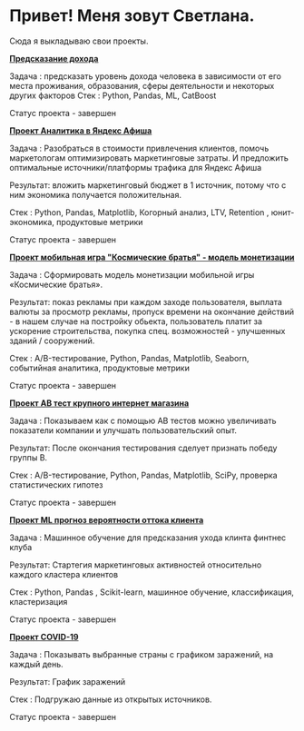 # Привет! Меня зовут Светлана.

Сюда я выкладываю свои проекты.
<b><p><a href="https://github.com/sw-shar/--py--/blob/main/%D0%9F%D1%80%D0%BE%D0%B3%D0%BD%D0%BE%D0%B7_%D0%B4%D0%BE%D1%85%D0%BE%D0%B4%D0%B0_%D1%81_%D0%BF%D0%BE%D0%BC%D0%BE%D1%89%D1%8C%D1%8E_%D0%BC%D0%BE%D0%B4%D0%B5%D0%BB%D0%B8_CatBoostClassifier%2C_%D0%BC%D0%B5%D1%82%D1%80%D0%B8%D0%BA%D0%B0_accuracy_0%2C86.ipynb">Предсказание дохода</a></p></b>
Задача : предсказать уровень дохода человека в зависимости от его места проживания, образования, сферы деятельности и некоторых других факторов
Стек : Python, Pandas, ML, CatBoost

Статус проекта - завершен

<b><p><a href="https://github.com/sw-shar/--py--/blob/main/%D0%90%D0%BD%D0%B0%D0%BB%D0%B8%D1%82%D0%B8%D0%BA%D0%B0%20%D0%B2%20%D0%AF%D0%BD%D0%B4%D0%B5%D0%BA%D1%81%20%D0%90%D1%84%D0%B8%D1%88%D0%B0.ipynb">Проект Аналитика в Яндекс Афиша</a></p></b>
Задача : Разобраться в стоимости привлечения клиентов, помочь маркетологам оптимизировать маркетинговые затраты. И предложить оптимальные источники/платформы трафика для Яндекс Афиша

Результат: вложить маркетинговый бюджет в 1 источник, потому что с ним экономика получается положительная.

Стек : Python, Pandas, Matplotlib, Когорный анализ, LTV, Retention , юнит-экономика, продуктовые метрики

Статус проекта - завершен





<b><p><a href="https://github.com/sw-shar/--py--/blob/main/%D0%9C%D0%BE%D0%B1%D0%B8%D0%BB%D1%8C%D0%BD%D0%B0%D1%8F%20%D0%B8%D0%B3%D1%80%D0%B0%20-%20%D1%84%D0%BE%D1%80%D0%BC%D0%B8%D1%80%D0%BE%D0%B2%D0%B0%D0%BD%D0%B8%D0%B5%20%D0%BC%D0%BE%D0%B4%D0%B5%D0%BB%D0%B8%20%D0%BC%D0%BE%D0%BD%D0%B5%D1%82%D0%B8%D0%B7%D0%B0%D1%86%D0%B8%D0%B8.ipynb">Проект мобильная игра "Космические братья"  - модель монетизации</a></p></b>

Задача : Сформировать модель монетизации мобильной игры «Космические братья».

Результат: показ рекламы при каждом заходе пользователя, выплата валюты за просмотр рекламы, пропуск времени на окончание действий - в нашем случае на постройку обьекта, пользователь платит за ускорение строительства, покупка спец. возможностей - улучшенных зданий / сооружений.

Стек : A/B-тестирование, Python, Pandas, Matplotlib, Seaborn, событийная аналитика, продуктовые метрики

Статус проекта - завершен



<b><p><a href="https://github.com/sw-shar/--py--/blob/main/AB%20%D1%82%D0%B5%D1%81%D1%82%20%D0%BA%D1%80%D1%83%D0%BF%D0%BD%D0%BE%D0%B3%D0%BE%20%D0%B8%D0%BD%D1%82%D0%B5%D1%80%D0%BD%D0%B5%D1%82%20%D0%BC%D0%B0%D0%B3%D0%B0%D0%B7%D0%B8%D0%BD%D0%B0.ipynb">Проект AB тест крупного интернет магазина</a></p></b>

Задача : Показываем как с помощью АВ тестов можно увеличивать показатели компании и улучшать пользовательский опыт.

Результат: После окончания тестирования сделует признать победу группы В.

Стек : A/B-тестирование, Python, Pandas, Matplotlib, SciPy, проверка статистических гипотез

Статус проекта - завершен




<b><p><a href="https://github.com/sw-shar/--py--/blob/main/ML%20%D0%BF%D1%80%D0%BE%D0%B3%D0%BD%D0%BE%D0%B7%20%D0%B2%D0%B5%D1%80%D0%BE%D1%8F%D1%82%D0%BD%D0%BE%D1%81%D1%82%D0%B8%20%D0%BE%D1%82%D1%82%D0%BE%D0%BA%D0%B0%20%D0%BA%D0%BB%D0%B8%D0%B5%D0%BD%D1%82%D0%B0.ipynb">Проект ML прогноз вероятности оттока клиента</a></p></b>

Задача : Машинное обучение для предсказания ухода клинта финтнес клуба

Результат: Стартегия маркетинговых активностей относительно каждого кластера клиентов

Стек : Python, Pandas , Scikit-learn, машинное обучение, классификация, кластеризация

Статус проекта - завершен




<b><p><a href="https://github.com/sw-shar/--py--/blob/main/COVID-19.ipynb">Проект COVID-19</a></p></b>

Задача : Показывать выбранные страны с графиком заражений, на каждый день.

Результат: График заражений

Стек : Подгружаю данные из открытых источников.

Статус проекта - завершен

<a href="https://github.com/sw-shar/--py--/blob/main/COVID-19.ipynb">



